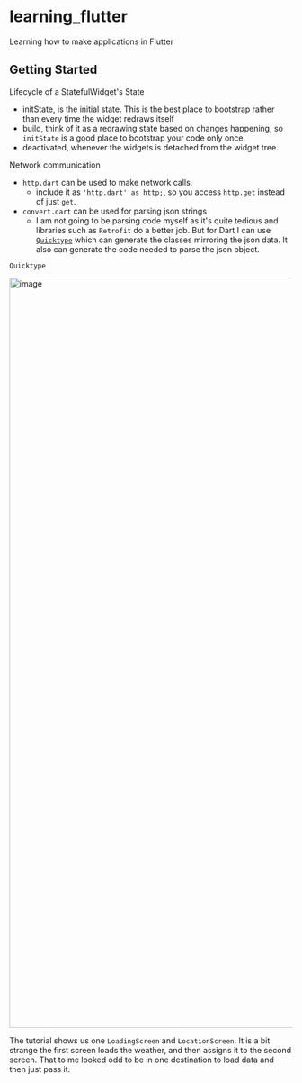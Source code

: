# learning_flutter

Learning how to make applications in Flutter

## Getting Started

Lifecycle of a StatefulWidget's State
- initState, is the initial state. This is the best place to bootstrap rather than every time the widget redraws itself
- build, think of it as a redrawing state based on changes happening, so `initState` is a good place to bootstrap your code only once.
- deactivated, whenever the widgets is detached from the widget tree.

Network communication
- `http.dart` can be used to make network calls.
  - include it as `'http.dart' as http;`, so you access `http.get` instead of just `get`.
- `convert.dart` can be used for parsing json strings
  - I am not going to be parsing code myself as it's quite tedious and libraries such as `Retrofit` do a better job. 
  But for Dart I can use [`Quicktype`](https://github.com/quicktype/quicktype) which can generate the classes mirroring the json data. 
  It also can generate the code needed to parse the json object.

`Quicktype`
  
<img width="1332" alt="image" src="https://user-images.githubusercontent.com/3371622/89356434-657d6d00-d683-11ea-82d2-4d20e63f5bf2.png">

The tutorial shows us one `LoadingScreen` and `LocationScreen`. It is a bit strange the first screen loads the weather, and then assigns it to the second screen.
That to me looked odd to be in one destination to load data and then just pass it.

